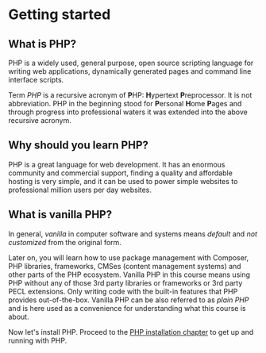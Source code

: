 # Getting started

## What is PHP?

PHP is a widely used, general purpose, open source scripting language for writing
web applications, dynamically generated pages and command line interface scripts.

Term *PHP* is a recursive acronym of **P**HP: **H**ypertext **P**reprocessor.
It is not abbreviation. PHP in the beginning stood for **P**ersonal **H**ome
**P**ages and through progress into professional waters it was extended into the
above recursive acronym.

## Why should you learn PHP?

PHP is a great language for web development. It has an enormous community and
commercial support, finding a quality and affordable hosting is very simple, and
it can be used to power simple websites to professional million users per day
websites.

## What is vanilla PHP?

In general, *vanilla* in computer software and systems means *default* and
*not customized* from the original form.

Later on, you will learn how to use package management with Composer, PHP
libraries, frameworks, CMSes (content management systems) and other parts of the
PHP ecosystem. Vanilla PHP in this course means using PHP without any of those
3rd party libraries or frameworks or 3rd party PECL extensions. Only writing
code with the built-in features that PHP provides out-of-the-box. Vanilla PHP
can be also referred to as *plain PHP* and is here used as a convenience for
understanding what this course is about.

Now let's install PHP. Proceed to the
[PHP installation chapter](/php/intro/installation.md) to get up and running
with PHP.
